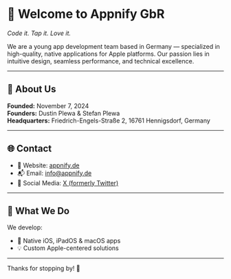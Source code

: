 # 👋 Welcome to Appnify GbR

_Code it. Tap it. Love it._

We are a young app development team based in Germany — specialized in high-quality, native applications for Apple platforms. Our passion lies in intuitive design, seamless performance, and technical excellence.

---

## 🏢 About Us

**Founded:** November 7, 2024  
**Founders:** Dustin Plewa & Stefan Plewa  
**Headquarters:** Friedrich-Engels-Straße 2, 16761 Hennigsdorf, Germany

---

## 🌐 Contact

- 🔗 Website: [appnify.de](https://appnify.de)  
- 📬 Email: [info@appnify.de](mailto:info@appnify.de)
- 📣 Social Media: [X (formerly Twitter)](https://x.com/AppnifyGbR)

---

## 🚀 What We Do

We develop:

- 📱 Native iOS, iPadOS & macOS apps  
- 💡 Custom Apple-centered solutions

---

Thanks for stopping by! 💙
